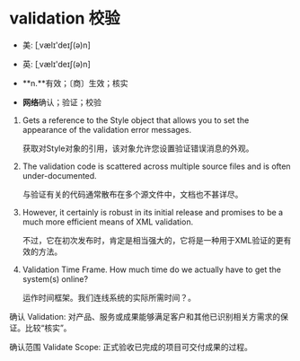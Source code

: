 # validation 校验

- 美: [ˌvælɪ'deɪʃ(ə)n] 
- 英: [ˌvælɪ'deɪʃ(ə)n] 

- **n.**有效；〔商〕生效；核实
- **网络**确认；验证；校验

1. Gets a reference to the Style object that allows you to set the appearance of the validation error messages. 

   获取对Style对象的引用，该对象允许您设置验证错误消息的外观。

    

2. The validation code is scattered across multiple source files and is often under-documented. 

   与验证有关的代码通常散布在多个源文件中，文档也不甚详尽。

    

3. However, it certainly is robust in its initial release and promises to be a much more efficient means of XML validation. 

   不过，它在初次发布时，肯定是相当强大的，它将是一种用于XML验证的更有效的方法。

    

4. Validation Time Frame. How much time do we actually have to get the system(s) online? 

   运作时间框架。我们连线系统的实际所需时间？。

    

确认 Validation: 对产品、服务或成果能够满足客户和其他已识别相关方需求的保证。比较“核实”。

确认范围 Validate Scope: 正式验收已完成的项目可交付成果的过程。